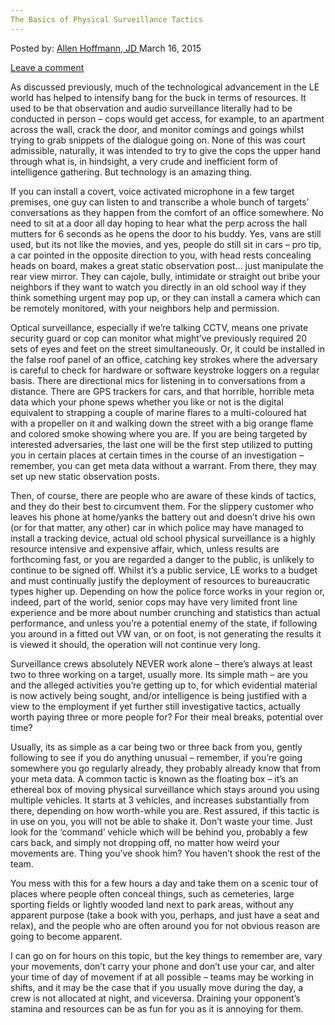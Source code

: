 ```yaml
---
The Basics of Physical Surveillance Tactics
---
```

<article class="post-listing post-8621 post type-post status-publish format-standard has-post-thumbnail hentry category-deepdot-news tag-basics tag-physical tag-surveillance tag-tactics">
<div class="post-inner">
<span>Posted by: <a href="https://www.deepdotweb.com/author/lionelhutz/" title="">Allen Hoffmann, JD </a></span>
<span>March 16, 2015</span>

<span><a href="https://www.deepdotweb.com/2015/03/16/the-basics-of-physical-surveillance-tactics/#respond">Leave a comment</a></span>


<p>As discussed previously, much of the technological advancement in the LE world has helped to intensify bang for the buck in terms of resources. It used to be that observation and audio surveillance literally had to be conducted in person – cops would get access, for example, to an apartment across the wall, crack the door, and monitor comings and goings whilst trying to grab snippets of the dialogue going on. None of this was court admissible, naturally, it was intended to try to give the cops the upper hand through what is, in hindsight, a very crude and inefficient form of intelligence gathering. But technology is an amazing thing.</p>
<p>If you can install a covert, voice activated microphone in a few target premises, one guy can listen to and transcribe a whole bunch of targets’ conversations as they happen from the comfort of an office somewhere. No need to sit at a door all day hoping to hear what the perp across the hall mutters for 6 seconds as he opens the door to his buddy. Yes, vans are still used, but its not like the movies, and yes, people do still sit in cars – pro tip, a car pointed in the opposite direction to you, with head rests concealing heads on board, makes a great static observation post… just manipulate the rear view mirror. They can cajole, bully, intimidate or straight out bribe your neighbors if they want to watch you directly in an old school way if they think something urgent may pop up, or they can install a camera which can be remotely monitored, with your neighbors help and permission.</p>
<p>Optical surveillance, especially if we’re talking CCTV, means one private security guard or cop can monitor what might’ve previously required 20 sets of eyes and feet on the street simultaneously. Or, it could be installed in the false roof panel of an office, catching key strokes where the adversary is careful to check for hardware or software keystroke loggers on a regular basis. There are directional mics for listening in to conversations from a distance. There are GPS trackers for cars, and that horrible, horrible meta data which your phone spews whether you like or not is the digital equivalent to strapping a couple of marine flares to a multi-coloured hat with a propeller on it and walking down the street with a big orange flame and colored smoke showing where you are. If you are being targeted by interested adversaries, the last one will be the first step utilized to putting you in certain places at certain times in the course of an investigation – remember, you can get meta data without a warrant. From there, they may set up new static observation posts.</p>
<p>Then, of course, there are people who are aware of these kinds of tactics, and they do their best to circumvent them. For the slippery customer who leaves his phone at home/yanks the battery out and doesn’t drive his own (or for that matter, any other) car in which police may have managed to install a tracking device, actual old school physical surveillance is a highly resource intensive and expensive affair, which, unless results are forthcoming fast, or you are regarded a danger to the public, is unlikely to continue to be signed off. Whilst it’s a public service, LE works to a budget and must continually justify the deployment of resources to bureaucratic types higher up. Depending on how the police force works in your region or, indeed, part of the world, senior cops may have very limited front line experience and be more about number crunching and statistics than actual performance, and unless you’re a potential enemy of the state, if following you around in a fitted out VW van, or on foot, is not generating the results it is viewed it should, the operation will not continue very long.</p>
<p>Surveillance crews absolutely NEVER work alone – there’s always at least two to three working on a target, usually more. Its simple math – are you and the alleged activities you’re getting up to, for which evidential material is now actively being sought, and/or intelligence is being justified with a view to the employment if yet further still investigative tactics, actually worth paying three or more people for? For their meal breaks, potential over time?</p>
<p>Usually, its as simple as a car being two or three back from you, gently following to see if you do anything unusual – remember, if you’re going somewhere you go regularly already, they probably already know that from your meta data. A common tactic is known as the floating box – it’s an ethereal box of moving physical surveillance which stays around you using multiple vehicles. It starts at 3 vehicles, and increases substantially from there, depending on how worth-while you are. Rest assured, if this tactic is in use on you, you will not be able to shake it. Don’t waste your time. Just look for the ‘command’ vehicle which will be behind you, probably a few cars back, and simply not dropping off, no matter how weird your movements are. Thing you’ve shook him? You haven’t shook the rest of the team.</p>
<p>You mess with this for a few hours a day and take them on a scenic tour of places where people often conceal things, such as cemeteries, large sporting fields or lightly wooded land next to park areas, without any apparent purpose (take a book with you, perhaps, and just have a seat and relax), and the people who are often around you for not obvious reason are going to become apparent.</p>
<p>I can go on for hours on this topic, but the key things to remember are, vary your movements, don’t carry your phone and don’t use your car, and alter your time of day of movement if at all possible – teams may be working in shifts, and it may be the case that if you usually move during the day, a crew is not allocated at night, and viceversa. Draining your opponent’s stamina and resources can be as fun for you as it is annoying for them.</p>
</div>
<span style="display:none"><a href="https://www.deepdotweb.com/tag/basics/" rel="tag">basics</a> <a href="https://www.deepdotweb.com/tag/physical/" rel="tag">physical</a> <a href="https://www.deepdotweb.com/tag/surveillance/" rel="tag">surveillance</a> <a href="https://www.deepdotweb.com/tag/tactics/" rel="tag">tactics</a></span> <span style="display:none" class="updated">2015-03-16</span>
<div style="display:none" class="vcard author" itemprop="author" itemscope itemtype="http://schema.org/Person"><strong class="fn" itemprop="name"><a href="https://www.deepdotweb.com/author/lionelhutz/" title="Posts by Allen Hoffmann, JD" rel="author">Allen Hoffmann, JD</a></strong></div>
</div>
</article>

